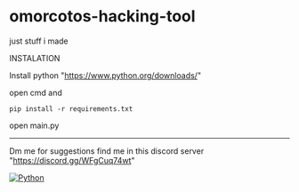 # omorcotos-hacking-tool
just stuff i made 

INSTALATION

Install python "https://www.python.org/downloads/"

open cmd and 

`pip install -r requirements.txt`

open main.py

----------------------------------------------------------------

Dm me for suggestions find me in this discord server "https://discord.gg/WFgCuq74wt"


[![Python](https://img.shields.io/badge/language-language_name-blue.svg)](https://www.python.org/)

